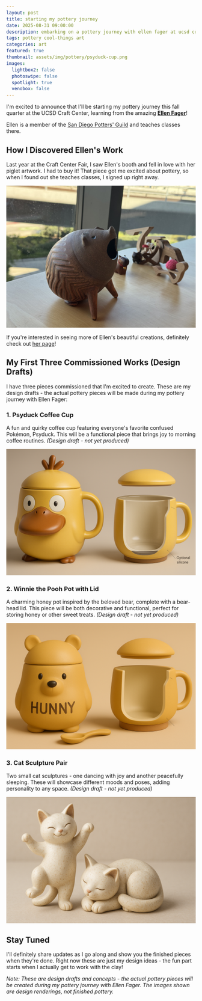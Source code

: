 ```yaml
---
layout: post
title: starting my pottery journey
date: 2025-08-31 09:00:00
description: embarking on a pottery journey with ellen fager at ucsd craft center, featuring three commissioned works
tags: pottery cool-things art
categories: art
featured: true
thumbnail: assets/img/pottery/psyduck-cup.png
images:
  lightbox2: false
  photoswipe: false
  spotlight: true
  venobox: false
---
```


I'm excited to announce that I'll be starting my pottery journey this fall quarter at the UCSD Craft Center, learning from the amazing **[Ellen Fager](https://www.sandiegopottersguild.org/ellen-fager.html)**!

Ellen is a member of the [San Diego Potters' Guild](https://www.sandiegopottersguild.org) and teaches classes there.

## How I Discovered Ellen's Work

Last year at the Craft Center Fair, I saw Ellen's booth and fell in love with her piglet artwork. I had to buy it! That piece got me excited about pottery, so when I found out she teaches classes, I signed up right away.

<div class="spotlight-group">
<a class="spotlight" href="/assets/img/pottery/ellens_piglet.jpg">
  <img src="/assets/img/pottery/ellens_piglet.jpg" alt="Ellen's beautiful piglet artwork that inspired my pottery journey" style="max-width: 100%; height: auto; object-fit: contain;"/>
</a>
</div>

If you're interested in seeing more of Ellen's beautiful creations, definitely check out [her page](https://www.sandiegopottersguild.org/ellen-fager.html)!

## My First Three Commissioned Works (Design Drafts)

I have three pieces commissioned that I'm excited to create. These are my design drafts - the actual pottery pieces will be made during my pottery journey with Ellen Fager:

### 1. Psyduck Coffee Cup

A fun and quirky coffee cup featuring everyone's favorite confused Pokémon, Psyduck. This will be a functional piece that brings joy to morning coffee routines. _(Design draft - not yet produced)_

<div class="spotlight-group">
<a class="spotlight" href="/assets/img/pottery/psyduck-cup.png">
  <img src="/assets/img/pottery/psyduck-cup.png" alt="Psyduck Coffee Cup"/>
</a>
</div>

### 2. Winnie the Pooh Pot with Lid

A charming honey pot inspired by the beloved bear, complete with a bear-head lid. This piece will be both decorative and functional, perfect for storing honey or other sweet treats. _(Design draft - not yet produced)_

<div class="spotlight-group">
<a class="spotlight" href="/assets/img/pottery/pooh-pot.png">
  <img src="/assets/img/pottery/pooh-pot.png" alt="Winnie the Pooh Pot with Bear-Head Lid"/>
</a>
</div>

### 3. Cat Sculpture Pair

Two small cat sculptures - one dancing with joy and another peacefully sleeping. These will showcase different moods and poses, adding personality to any space. _(Design draft - not yet produced)_

<div class="spotlight-group">
<a class="spotlight" href="/assets/img/pottery/cat-sculptures.png">
  <img src="/assets/img/pottery/cat-sculptures.png" alt="Cat Sculpture Pair - Dancing and Sleeping"/>
</a>
</div>

## Stay Tuned

I'll definitely share updates as I go along and show you the finished pieces when they're done. Right now these are just my design ideas - the fun part starts when I actually get to work with the clay!

_Note: These are design drafts and concepts - the actual pottery pieces will be created during my pottery journey with Ellen Fager. The images shown are design renderings, not finished pottery._

